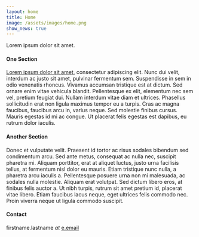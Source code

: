 ```yaml
---
layout: home
title: Home
image: /assets/images/home.png
show_news: true
---
```

Lorem ipsum dolor sit amet. 

#### One Section
[Lorem ipsum dolor sit amet](https://www.lipsum.com/), consectetur adipiscing elit. Nunc dui velit, interdum ac justo sit amet, pulvinar fermentum sem. Suspendisse in sem in odio venenatis rhoncus. Vivamus accumsan tristique est at dictum. Sed ornare enim vitae vehicula blandit. Pellentesque ex elit, elementum nec sem vel, pretium feugiat dui. Nullam interdum vitae diam et ultrices. Phasellus sollicitudin erat non ligula maximus tempor eu a turpis. Cras ac magna faucibus, faucibus arcu in, varius neque. Sed molestie finibus cursus. Mauris egestas id mi ac congue. Ut placerat felis egestas est dapibus, eu rutrum dolor iaculis. 


#### Another Section
Donec et vulputate velit. Praesent id tortor ac risus sodales bibendum sed condimentum arcu. Sed ante metus, consequat ac nulla nec, suscipit pharetra mi. Aliquam porttitor, erat at aliquet luctus, justo urna facilisis tellus, at fermentum nisl dolor eu mauris. Etiam tristique nunc nulla, a pharetra arcu iaculis a. Pellentesque posuere urna non mi malesuada, ac sodales nulla molestie. Aliquam erat volutpat. Sed dictum libero eros, at finibus felis auctor a. Ut nibh turpis, rutrum sit amet pretium id, placerat vitae libero. Etiam faucibus lacus neque, eget ultrices felis commodo nec. Proin viverra neque ut ligula commodo suscipit. 

#### Contact
firstname.lastname _at_ [e.email](https://e.foundation/)
